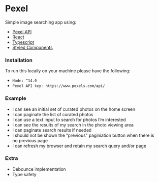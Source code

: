 # Pexel

Simple image searching app using:
- [Pexel API](https://www.pexels.com/api/) 
- [React](https://reactjs.org/)
- [Typescript](https://www.typescriptlang.org/)
- [Styled Components](https://styled-components.com/)

### Installation

To run this locally on your machine please have the following:

- `Node: ^14.0`
- `Pexel API key: https://www.pexels.com/api/`

### Example
- I can see an initial set of curated photos on the home screen
- I can paginate the list of curated photos
- I can use a text input to search for photos Iʼm interested
- I can see the results of my search in the photo viewing area
- I can paginate search results if needed
- I should not be shown the "previous" paginiation button when there is no previous page
- I can refresh my browser and retain my search query and/or page

### Extra
- Debounce implementation
- Type safety

